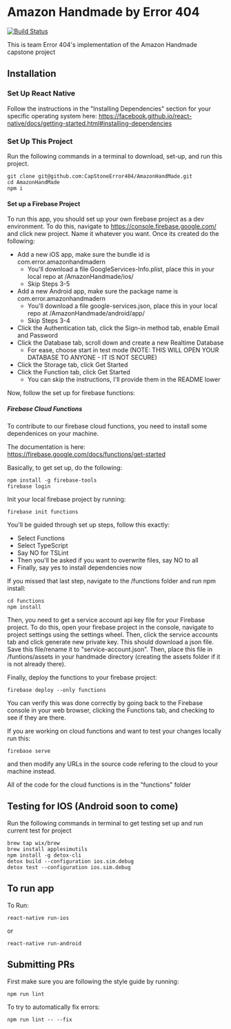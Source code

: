 # Amazon Handmade by Error 404

[![Build Status](https://app.bitrise.io/app/da6882a3406c4076/status.svg?token=_GV7vk-FI6Fj_Lg-gufs0A&branch=dev)](https://app.bitrise.io/app/da6882a3406c4076)

This is team Error 404's implementation of the Amazon Handmade capstone project

## Installation

### Set Up React Native

Follow the instructions in the "Installing Dependencies" section for your specific operating system here:
https://facebook.github.io/react-native/docs/getting-started.html#installing-dependencies

### Set Up This Project

Run the following commands in a terminal to download, set-up, and run this project.

```
git clone git@github.com:CapStoneError404/AmazonHandMade.git
cd AmazonHandMade
npm i
```

#### Set up a Firebase Project

To run this app, you should set up your own firebase project as a dev environment. To do this, navigate to https://console.firebase.google.com/ and click new project. Name it whatever you want. Once its created do the following:
* Add a new iOS app, make sure the bundle id is com.error.amazonhandmadern
  * You'll download a file GoogleServices-Info.plist, place this in your local repo at /AmazonHandmade/ios/
  * Skip Steps 3-5
* Add a new Android app, make sure the package name is com.error.amazonhandmadern
  * You'll download a file google-services.json, place this in your local repo at /AmazonHandmade/android/app/
  * Skip Steps 3-4
* Click the Authentication tab, click the Sign-in method tab, enable Email and Password
* Click the Database tab, scroll down and create a new Realtime Database
  * For ease, choose start in test mode (NOTE: THIS WILL OPEN YOUR DATABASE TO ANYONE - IT IS NOT SECURE)
* Click the Storage tab, click Get Started
* Click the Function tab, click Get Started
  * You can skip the instructions, I'll provide them in the README lower

Now, follow the set up for firebase functions:

##### Firebase Cloud Functions

To contribute to our firebase cloud functions, you need to install some dependenices on your machine.

The documentation is here: https://firebase.google.com/docs/functions/get-started

Basically, to get set up, do the following:
```
npm install -g firebase-tools
firebase login
```

Init your local firebase project by running:
```
firebase init functions
```
You'll be guided through set up steps, follow this exactly:
* Select Functions
* Select TypeScript
* Say NO for TSLint
* Then you'll be asked if you want to overwrite files, say NO to all
* Finally, say yes to install dependencies now

If you missed that last step, navigate to the /functions folder and run npm install:
```
cd functions
npm install
```

Then, you need to get a service account api key file for your Firebase project. To do this, open your firebase project in the console, navigate to project settings using the settings wheel. Then, click the service accounts tab and click generate new private key. This should download a json file. Save this file/rename it to "service-account.json". Then, place this file in /funtions/assets in your handmade directory (creating the assets folder if it is not already there).

Finally, deploy the functions to your firebase project:
```
firebase deploy --only functions
```

You can verify this was done correctly by going back to the Firebase console in your web browser, clicking the Functions tab, and checking to see if they are there.

If you are working on cloud functions and want to test your changes locally run this:
```
firebase serve
```
and then modify any URLs in the source code refering to the cloud to your machine instead.

All of the code for the cloud functions is in the "functions" folder

## Testing for IOS (Android soon to come)

Run the following commands in terminal to get testing set up and run current test for project

``` 
brew tap wix/brew
brew install applesimutils
npm install -g detox-cli
detox build --configuration ios.sim.debug
detox test --configuration ios.sim.debug
```



## To run app
To Run:
```
react-native run-ios
```

or

```
react-native run-android
```


## Submitting PRs
First make sure you are following the style guide by running:
```
npm run lint
```

To try to automatically fix errors:
```
npm run lint -- --fix
```
